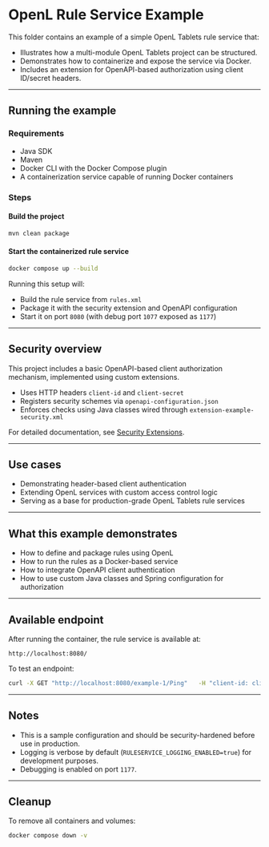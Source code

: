 # OpenL Rule Service Example

This folder contains an example of a simple OpenL Tablets rule service that:

- Illustrates how a multi-module OpenL Tablets project can be structured.
- Demonstrates how to containerize and expose the service via Docker.
- Includes an extension for OpenAPI-based authorization using client ID/secret headers.

---

## Running the example

### Requirements

- Java SDK
- Maven
- Docker CLI with the Docker Compose plugin
- A containerization service capable of running Docker containers

### Steps

#### Build the project

```bash
mvn clean package
```

#### Start the containerized rule service

```bash
docker compose up --build
```

Running this setup will:

- Build the rule service from `rules.xml`
- Package it with the security extension and OpenAPI configuration
- Start it on port `8080` (with debug port `1077` exposed as `1177`)

---

## Security overview

This project includes a basic OpenAPI-based client authorization mechanism, implemented using custom extensions.

- Uses HTTP headers `client-id` and `client-secret`
- Registers security schemes via `openapi-configuration.json`
- Enforces checks using Java classes wired through `extension-example-security.xml`

For detailed documentation, see [Security Extensions](../../Security.md).

---

## Use cases

- Demonstrating header-based client authentication
- Extending OpenL services with custom access control logic
- Serving as a base for production-grade OpenL Tablets rule services

---

## What this example demonstrates

- How to define and package rules using OpenL
- How to run the rules as a Docker-based service
- How to integrate OpenAPI client authentication
- How to use custom Java classes and Spring configuration for authorization

---

## Available endpoint

After running the container, the rule service is available at:

```
http://localhost:8080/
```

To test an endpoint:

```bash
curl -X GET "http://localhost:8080/example-1/Ping"   -H "client-id: client_name"   -H "client-secret: client_secret"
```

---

## Notes

- This is a sample configuration and should be security-hardened before use in production.
- Logging is verbose by default (`RULESERVICE_LOGGING_ENABLED=true`) for development purposes.
- Debugging is enabled on port `1177`.

---

## Cleanup

To remove all containers and volumes:

```bash
docker compose down -v
```